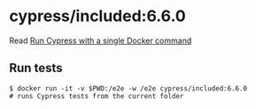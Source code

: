 <!--
WARNING: this file was autogenerated by generate-included-image.js using

    npm run add:included -- 6.6.0 cypress/browsers:node14.16.0-chrome89-ff77
-->

# cypress/included:6.6.0

Read [Run Cypress with a single Docker command][blog post url]

## Run tests

```shell
$ docker run -it -v $PWD:/e2e -w /e2e cypress/included:6.6.0
# runs Cypress tests from the current folder
```

[blog post url]: https://www.cypress.io/blog/2019/05/02/run-cypress-with-a-single-docker-command/
